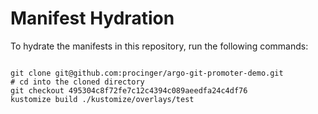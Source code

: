 
# Manifest Hydration

To hydrate the manifests in this repository, run the following commands:

```shell

git clone git@github.com:procinger/argo-git-promoter-demo.git
# cd into the cloned directory
git checkout 495304c8f72fe7c12c4394c089aeedfa24c4df76
kustomize build ./kustomize/overlays/test
```